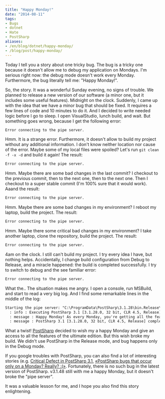 ```yaml
---
title: "Happy Monday!"
date: "2014-08-11"
tags:
- Bugs
- dotnet
- Hate
- PostSharp
aliases:
- /en/blog/dotnet/happy-monday/
- /blog/post/happy-monday/
---
```


Today I tell you a story about one tricky bug. The bug is a tricky one because it doesn't allow me to debug my application on Mondays. I'm serious right now: the debug mode doesn't work every Monday. Furthermore, the bug literally tell me: "Happy Monday!". 

So, the story. It was a wonderful Sunday evening, no signs of trouble. We planned to release a new version of our software (a minor one, but it includes some useful features). Midnight on the clock. Suddenly, I came up with the idea that we have a minor bug that should be fixed. It requires a few lines of code and 10 minutes to do it. And I decided to write needed logic before I go to sleep. I open VisualStudio, lunch build, and wait. But something goes wrong, because I get the following error:

```txt
Error connecting to the pipe server.
```

Hmm. It is a strange error. <!--more--> Furthermore, it doesn't allow to build my project without any additional information. I don't know neither location nor cause of the error. Maybe some of my local files were spoiled? Let's run `git clean -f -x -d` and build it again! The result:

```txt
Error connecting to the pipe server.
```

Hmm. Maybe there are some bad changes in the last commit? I checkout to the previous commit, then to the next one, then to the next one. Then I checkout to a super stable commit (I'm 100% sure that it would work). Aaand the result:

```txt
Error connecting to the pipe server.
```

Hmm. Maybe there are some bad changes in my environment? I reboot my laptop, build the project. The result:

```txt
Error connecting to the pipe server.
```

Hmm. Maybe there some critical bad changes in my environment? I take another laptop, clone the repository, build the project. The result:

```txt
Error connecting to the pipe server.
```

4am on the clock. I still can't build my project. I try every idea I have, but nothing helps. Accidentally, I change build configuration from Debug to Release, and a miracle happened: the build is completed successfully. I try to switch to debug and the see familiar error:

```txt
Error connecting to the pipe server.
```

What the.. The situation makes me angry. I open a console, run MSBuild, and start to read a very big log. And I find some remarkable lines in the middle of the log:

```txt
Starting the pipe server: "C:\ProgramData\PostSharp\3.1.28\bin.Release\postsharp.srv.4.0-x86.exe /tp "postsharp-S-1-5-21-1801181006-371574121-2664876850-1002-4.0-x86-release-3.1.28-a4c26157a4624bb9" /config "C:\ProgramData\PostSharp\3.1.28\bin.Release\postsharp.srv.4.0-x86.exe.config"".
  : info : Executing PostSharp 3.1 [3.1.28.0, 32 bit, CLR 4.5, Release]
  : message : Happy Monday! As every Monday, you're getting all the features of the PostSharp Ultimate for free.
  : message : PostSharp 3.1 [3.1.28.0, 32 bit, CLR 4.5, Release] complete -- 0 errors, 0 warnings, processed in 102 ms
```

What a twist! [PostSharp](http://www.postsharp.net/) decided to wish my a happy Monday and give an access to all the features of the ultimate edition. But this wish broke my build. We didn't use PostSharp in the Release mode, and bug happens only in the Debug mode.

If you google troubles with PostSharp, you can also find a lot of interesting stories (e.g. [Critical Defect in PostSharp 3.1](http://www.postsharp.net/blog/post/URGENT-ACTION-REQUIRED-Critical-Defect-in-PostSharp-31-process-exits-with-code-199), [«PostSharp bugs that occur only on a Monday? Really? :(»](https://plus.google.com/113181962167438638669/posts/QF5pDB4XY6F). Fortunately, there is no such bug in the latest version of PostSharp. v3.1.48 still with me a happy Monday, but it doesn't broke the "pipe server".

It was a valuable lesson for me, and I hope you also find this story enlightening.